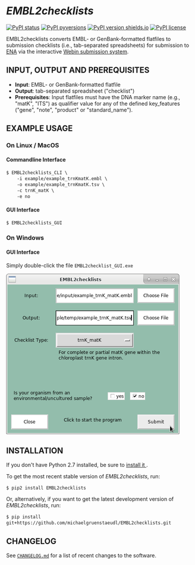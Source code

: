 *EMBL2checklists*
=================

[![PyPI status](https://img.shields.io/pypi/status/EMBL2checklists.svg)](https://pypi.python.org/pypi/EMBL2checklists/)
[![PyPI pyversions](https://img.shields.io/pypi/pyversions/EMBL2checklists.svg)](https://pypi.python.org/pypi/EMBL2checklists/)
[![PyPI version shields.io](https://img.shields.io/pypi/v/EMBL2checklists.svg)](https://pypi.python.org/pypi/EMBL2checklists/)
[![PyPI license](https://img.shields.io/pypi/l/EMBL2checklists.svg)](https://pypi.python.org/pypi/EMBL2checklists/)

EMBL2checklists converts EMBL- or GenBank-formatted flatfiles to submission checklists (i.e., tab-separated spreadsheets) for submission to [ENA](http://www.ebi.ac.uk/ena) via the interactive [Webin submission system](https://www.ebi.ac.uk/ena/submit/sra/#home).


<!---

## FEATURES
* Foo
* Bar
* Baz

-->


## INPUT, OUTPUT AND PREREQUISITES
* **Input**: EMBL- or GenBank-formatted flatfile
* **Output**: tab-separated spreadsheet ("checklist")
* **Prerequisites**: Input flatfiles must have the DNA marker name (e.g., "matK", "ITS") as qualifier value for any of the defined key_features ("gene", "note", "product" or "standard_name").


## EXAMPLE USAGE

### On Linux / MacOS

#### Commandline Interface
```
$ EMBL2checklists_CLI \
    -i example/example_trnKmatK.embl \
    -o example/example_trnKmatK.tsv \
    -c trnK_matK \
    -e no
```
#### GUI Interface
```
$ EMBL2checklists_GUI
```

### On Windows

#### GUI Interface
Simply double-click the file `EMBL2checklist_GUI.exe`


![](EMBL2checklist_GUI.png)


## INSTALLATION
If you don't have Python 2.7 installed, be sure to [install it
](https://www.python.org/downloads/).

To get the most recent stable version of *EMBL2checklists*, run:

    $ pip2 install EMBL2checklists

Or, alternatively, if you want to get the latest development version of *EMBL2checklists*, run:

    $ pip install git+https://github.com/michaelgruenstaeudl/EMBL2checklists.git


<!---

## CITATION
Using EMBL2checklists in your research? Please cite it!

- Gruenstaeudl M., Hartmaring Y. (2018). paper_title_here. journal_title_here. https://doi.org/doi_address_here

```
@article{GruenstaeudlHartmaring2018,
  doi = {...},
  url = {...},
  year  = {2018},
  publisher = {...},
  author = {Michael Gruenstaeudl, Yannick Hartmaring},
  title = {...},
  journal = {...}
}
```

-->


## CHANGELOG
See [`CHANGELOG.md`](CHANGELOG.md) for a list of recent changes to the software.
